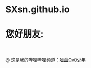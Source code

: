 # SXsn.github.io
# 您好朋友:<br><br>
@    这是我的哔哩哔哩频道：<a href="https://space.bilibili.com/23905646">嗜血Ov0少年</a><br><br>

